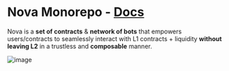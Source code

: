 # Nova Monorepo - [Docs](https://docs.rari.capital/nova)
Nova is a **set of contracts** & **network of bots** that empowers users/contracts to seamlessly interact with L1 contracts + liquidity **without leaving L2** in a trustless and **composable** manner.

![image](https://user-images.githubusercontent.com/26209401/116805132-16ad1880-aad9-11eb-9d58-3e37ac182974.png)
